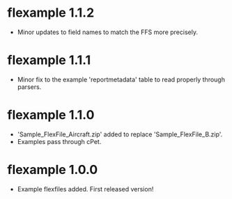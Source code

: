 # flexample 1.1.2

* Minor updates to field names to match the FFS more precisely.

# flexample 1.1.1

* Minor fix to the example 'reportmetadata' table to read properly through parsers.

# flexample 1.1.0

* 'Sample_FlexFile_Aircraft.zip' added to replace 'Sample_FlexFile_B.zip'.
* Examples pass through cPet.

# flexample 1.0.0

* Example flexfiles added. First released version!
